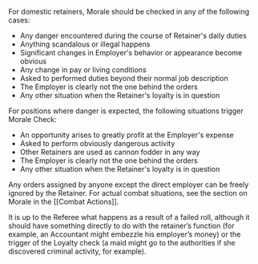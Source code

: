 For domestic retainers, Morale should be checked in any of the following cases:
* Any danger encountered during the course of Retainer's daily duties
* Anything scandalous or illegal happens
* Significant changes in Employer's behavior or appearance become obvious
* Any change in pay or living conditions
* Asked to performed duties beyond their normal job description
* The Employer is clearly not the one behind the orders
* Any other situation when the Retainer's loyalty is in question

For positions where danger is expected, the following situations trigger Morale Check:
* An opportunity arises to greatly profit at the Employer's expense
* Asked to perform obviously dangerous activity
* Other Retainers are used as cannon fodder in any way
* The Employer is clearly not the one behind the orders
* Any other situation when the Retainer's loyalty is in question

Any orders assigned by anyone except the direct employer can be freely ignored by the Retainer. For actual combat situations, see the section on Morale in the [[Combat Actions]].

It is up to the Referee what happens as a result of a failed roll, although it should have something directly to do with the retainer’s function (for example, an Accountant might embezzle his employer’s money) or the trigger of the Loyalty check (a maid might go to the authorities if she discovered criminal activity, for example).

